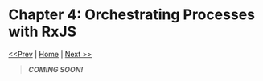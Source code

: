 # Chapter 4: Orchestrating Processes with RxJS

[<<Prev](/section-1/03-array-like-operators.md) | [Home](/README.md) | [Next >>](/section-1/05-combining-observables.md)

> ***COMING SOON!***